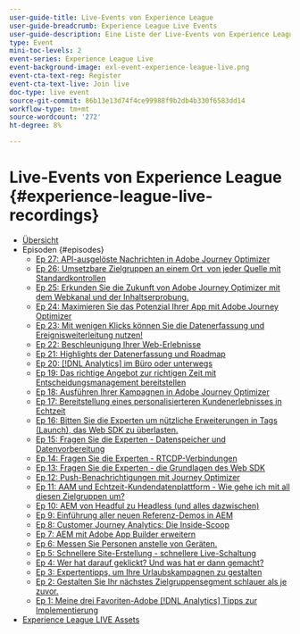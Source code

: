 ```yaml
---
user-guide-title: Live-Events von Experience League
user-guide-breadcrumb: Experience League Live Events
user-guide-description: Eine Liste der Live-Events von Experience League
type: Event
mini-toc-levels: 2
event-series: Experience League Live
event-background-image: exl-event-experience-league-live.png
event-cta-text-reg: Register
event-cta-text-live: Join live
doc-type: live event
source-git-commit: 86b13e13d74f4ce99988f9b2db4b330f6583dd14
workflow-type: tm+mt
source-wordcount: '272'
ht-degree: 8%

---
```



# Live-Events von Experience League {#experience-league-live-recordings}

+ [Übersicht](overview.md)
+ Episoden {#episodes}
   + [Ep 27: API-ausgelöste Nachrichten in Adobe Journey Optimizer](episodes/exl-live-episode-8-23-23.md)
   + [Ep 26: Umsetzbare Zielgruppen an einem Ort &#x200B; von jeder Quelle mit Standardkontrollen](episodes/exl-live-episode-7-20-23.md)
   + [Ep 25: Erkunden Sie die Zukunft von Adobe Journey Optimizer mit dem Webkanal und der Inhaltserprobung.](episodes/exl-live-episode-6-14-23.md)
   + [Ep 24: Maximieren Sie das Potenzial Ihrer App mit Adobe Journey Optimizer](episodes/exl-live-episode-5-24-23.md)
   + [Ep 23: Mit wenigen Klicks können Sie die Datenerfassung und Ereignisweiterleitung nutzen!](episodes/exl-live-episode-4-25-23.md)
   + [Ep 22: Beschleunigung Ihrer Web-Erlebnisse](episodes/exl-live-episode-2-16-23.md)
   + [Ep 21: Highlights der Datenerfassung und Roadmap](episodes/exl-live-episode-1-26-23.md)
   + [Ep 20: [!DNL Analytics] im Büro oder unterwegs](episodes/exl-live-episode-11-18-22.md)
   + [Ep 19: Das richtige Angebot zur richtigen Zeit mit Entscheidungsmanagement bereitstellen](episodes/exl-live-episode-10-25-22.md)
   + [Ep 18: Ausführen Ihrer Kampagnen in Adobe Journey Optimizer](episodes/exl-live-episode-09-22-22.md)
   + [Ep 17: Bereitstellung eines personalisierteren Kundenerlebnisses in Echtzeit](episodes/exl-live-episode-09-20-22.md)
   + [Ep 16: Bitten Sie die Experten um nützliche Erweiterungen in Tags (Launch), das Web SDK zu überlasten.](episodes/exl-live-episode-08-23-22.md)
   + [Ep 15: Fragen Sie die Experten - Datenspeicher und Datenvorbereitung](episodes/exl-live-episode-07-21-22.md)
   + [Ep 14: Fragen Sie die Experten - RTCDP-Verbindungen](episodes/exl-live-episode-06-23-22.md)
   + [Ep 13: Fragen Sie die Experten - die Grundlagen des Web SDK](episodes/exl-live-episode-05-26-22.md)
   + [Ep 12: Push-Benachrichtigungen mit Journey Optimizer](episodes/exl-live-episode-05-12-22.md)
   + [Ep 11: AAM und Echtzeit-Kundendatenplattform - Wie gehe ich mit all diesen Zielgruppen um?](episodes/exl-live-episode-04-28-22.md)
   + [Ep 10: AEM von Headful zu Headless (und alles dazwischen)](episodes/exl-live-episode-04-21-22.md)
   + [Ep 9: Einführung aller neuen Referenz-Demos in AEM](episodes/exl-live-episode-02-03-22.md)
   + [Ep 8: Customer Journey Analytics: Die Inside-Scoop](episodes/exl-live-episode-08.md)
   + [Ep 7: AEM mit Adobe App Builder erweitern](episodes/exl-live-episode-07.md)
   + [Ep 6: Messen Sie Personen anstelle von Geräten.](episodes/exl-live-episode-06.md)
   + [Ep 5: Schnellere Site-Erstellung - schnellere Live-Schaltung](episodes/exl-live-episode-05.md)
   + [Ep 4: Wer hat darauf geklickt? Und was hat er dann gemacht?](episodes/exl-live-episode-04.md)
   + [Ep 3: Expertentipps, um Ihre Urlaubskampagnen zu gestalten](episodes/exl-live-episode-03.md)
   + [Ep 2: Gestalten Sie Ihr nächstes Zielgruppensegment schlauer als je zuvor.](episodes/exl-live-episode-02.md)
   + [Ep 1: Meine drei Favoriten-Adobe [!DNL Analytics] Tipps zur Implementierung](episodes/exl-live-episode-01.md)
+ [Experience League LIVE Assets](exl-live-assets.md)
